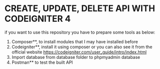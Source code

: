 # CREATE, UPDATE, DELETE API WITH CODEIGNITER 4
if you want to use this repository you have to prepare some tools as below:
1. Composer**, to install modules that I may have installed before
2. Codeigniter**, install it using composer or you can also see it from the official
   website https://codeigniter.com/user_guide/intro/index.html
3. Import database from database folder to phpmyadmin database
4. Postman** to test the built API
